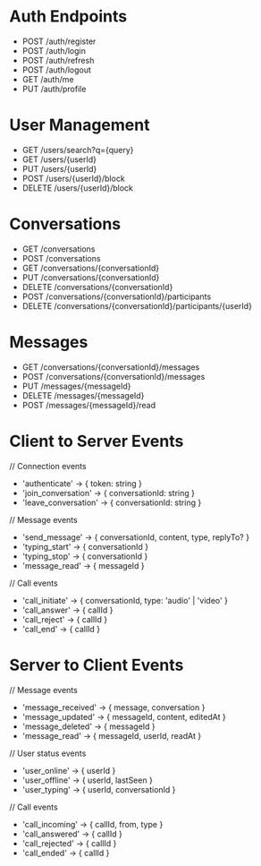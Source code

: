 # Auth Endpoints

- POST /auth/register
- POST /auth/login
- POST /auth/refresh
- POST /auth/logout
- GET  /auth/me
- PUT  /auth/profile

# User Management

- GET    /users/search?q={query}
- GET    /users/{userId}
- PUT    /users/{userId}
- POST   /users/{userId}/block
- DELETE /users/{userId}/block

# Conversations

- GET    /conversations
- POST   /conversations
- GET    /conversations/{conversationId}
- PUT    /conversations/{conversationId}
- DELETE /conversations/{conversationId}
- POST   /conversations/{conversationId}/participants
- DELETE /conversations/{conversationId}/participants/{userId}

# Messages

- GET    /conversations/{conversationId}/messages
- POST   /conversations/{conversationId}/messages
- PUT    /messages/{messageId}
- DELETE /messages/{messageId}
- POST   /messages/{messageId}/read


# Client to Server Events

// Connection events
- 'authenticate' -> { token: string }
- 'join_conversation' -> { conversationId: string }
- 'leave_conversation' -> { conversationId: string }

// Message events
- 'send_message' -> { conversationId, content, type, replyTo? }
- 'typing_start' -> { conversationId }
- 'typing_stop' -> { conversationId }
- 'message_read' -> { messageId }

// Call events
- 'call_initiate' -> { conversationId, type: 'audio' | 'video' }
- 'call_answer' -> { callId }
- 'call_reject' -> { callId }
- 'call_end' -> { callId }


# Server to Client Events

// Message events
- 'message_received' -> { message, conversation }
- 'message_updated' -> { messageId, content, editedAt }
- 'message_deleted' -> { messageId }
- 'message_read' -> { messageId, userId, readAt }

// User status events
- 'user_online' -> { userId }
- 'user_offline' -> { userId, lastSeen }
- 'user_typing' -> { userId, conversationId }

// Call events
- 'call_incoming' -> { callId, from, type }
- 'call_answered' -> { callId }
- 'call_rejected' -> { callId }
- 'call_ended' -> { callId }